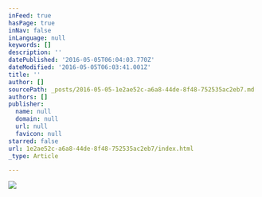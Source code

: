 ```yaml
---
inFeed: true
hasPage: true
inNav: false
inLanguage: null
keywords: []
description: ''
datePublished: '2016-05-05T06:04:03.770Z'
dateModified: '2016-05-05T06:03:41.001Z'
title: ''
author: []
sourcePath: _posts/2016-05-05-1e2ae52c-a6a8-44de-8f48-752535ac2eb7.md
authors: []
publisher:
  name: null
  domain: null
  url: null
  favicon: null
starred: false
url: 1e2ae52c-a6a8-44de-8f48-752535ac2eb7/index.html
_type: Article

---
```

![](https://the-grid-user-content.s3-us-west-2.amazonaws.com/b424f6dd-6e6b-4522-b7b0-270c420f4ca2.png)